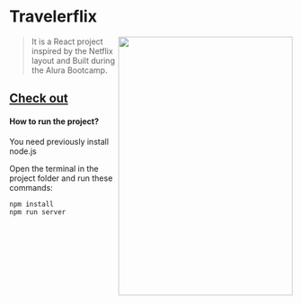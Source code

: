 # Travelerflix

<img align="right" width="310" height="460" src="https://i.imgur.com/26h5bcH.gif">

> It is a React project inspired by the Netflix layout and Built during the Alura Bootcamp.


[Check out](https://travelerflix.vercel.app/)
--
#### How to run the project?

You need previously install node.js

Open the terminal in the project folder and run these commands:

```sh
npm install
npm run server
```
